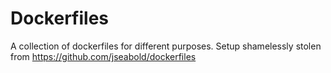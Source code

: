 # Dockerfiles

A collection of dockerfiles for different purposes. Setup shamelessly stolen from https://github.com/jseabold/dockerfiles

